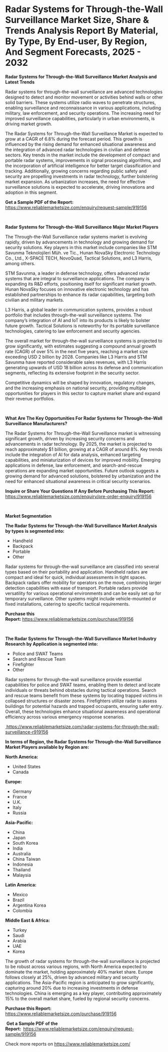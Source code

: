 <p><h1>Radar Systems for Through-the-Wall Surveillance Market Size, Share & Trends Analysis Report By Material, By Type, By End-user, By Region, And Segment Forecasts, 2025 - 2032</h1></p><p><strong>Radar Systems for Through-the-Wall Surveillance Market Analysis and Latest Trends</strong></p>
<p><p>Radar systems for through-the-wall surveillance are advanced technologies designed to detect and monitor movement or activities behind walls or other solid barriers. These systems utilize radio waves to penetrate structures, enabling surveillance and reconnaissance in various applications, including military, law enforcement, and security operations. The increasing need for improved surveillance capabilities, particularly in urban environments, is driving market growth.</p><p>The Radar Systems for Through-the-Wall Surveillance Market is expected to grow at a CAGR of 6.8% during the forecast period. This growth is influenced by the rising demand for enhanced situational awareness and the integration of advanced radar technologies in civilian and defense sectors. Key trends in the market include the development of compact and portable radar systems, improvements in signal processing algorithms, and the incorporation of artificial intelligence for better target classification and tracking. Additionally, growing concerns regarding public safety and security are propelling investments in radar technology, further bolstering market expansion. As urbanization increases, the need for effective surveillance solutions is expected to accelerate, driving innovations and adoption in this segment.</p></p>
<p><strong>Get a Sample PDF of the Report:&nbsp;</strong> <a href="https://www.reliablemarketsize.com/enquiry/request-sample/919156?utm_campaign=2457&utm_medium=2&utm_source=Github&utm_content=ia&utm_term=11032025&utm_id=radar-systems-for-through-the-wall-surveillance">https://www.reliablemarketsize.com/enquiry/request-sample/919156</a></p>
<p>&nbsp;</p>
<p><strong>Radar Systems for Through-the-Wall Surveillance Major Market Players</strong></p>
<p><p>The Through-the-Wall Surveillance radar systems market is evolving rapidly, driven by advancements in technology and growing demand for security solutions. Key players in this market include companies like STM Savunma Teknolojileri Müh. ve Tic., Hunan NovaSky Electronic Technology Co., Ltd., X-SPACE TECH, NovoQuad, Tactical Solutions, and L3 Harris, among others.</p><p>STM Savunma, a leader in defense technology, offers advanced radar systems that are integral to surveillance applications. The company is expanding its R&D efforts, positioning itself for significant market growth. Hunan NovaSky focuses on innovative electronic technology and has established partnerships to enhance its radar capabilities, targeting both civilian and military markets.</p><p>L3 Harris, a global leader in communication systems, provides a robust portfolio that includes through-the-wall surveillance systems. The company’s integration of AI and IoT into its products is likely to bolster future growth. Tactical Solutions is noteworthy for its portable surveillance technologies, catering to law enforcement and security agencies.</p><p>The overall market for through-the-wall surveillance systems is projected to grow significantly, with estimates suggesting a compound annual growth rate (CAGR) of over 5% in the next five years, reaching a market size exceeding USD 2 billion by 2028. Companies like L3 Harris and STM Savunma have reported considerable sales revenues, with L3 Harris generating upwards of USD 18 billion across its defense and communication segments, reflecting its extensive footprint in the security sector.</p><p>Competitive dynamics will be shaped by innovation, regulatory changes, and the increasing emphasis on national security, providing multiple opportunities for players in this sector to capture market share and expand their revenue portfolios.</p></p>
<p>&nbsp;</p>
<p><strong>What Are The Key Opportunities For Radar Systems for Through-the-Wall Surveillance Manufacturers?</strong></p>
<p><p>The Radar Systems for Through-the-Wall Surveillance market is witnessing significant growth, driven by increasing security concerns and advancements in radar technology. By 2025, the market is projected to reach approximately $1 billion, growing at a CAGR of around 8%. Key trends include the integration of AI for data analysis, enhanced targeting capabilities, and miniaturization of devices for improved mobility. Emerging applications in defense, law enforcement, and search-and-rescue operations are expanding market opportunities. Future outlook suggests a growing demand for advanced solutions, bolstered by urbanization and the need for enhanced situational awareness in critical security scenarios.</p></p>
<p><strong>Inquire or Share Your Questions If Any Before Purchasing This Report:</strong> <a href="https://www.reliablemarketsize.com/enquiry/pre-order-enquiry/919156?utm_campaign=2457&utm_medium=2&utm_source=Github&utm_content=ia&utm_term=11032025&utm_id=radar-systems-for-through-the-wall-surveillance">https://www.reliablemarketsize.com/enquiry/pre-order-enquiry/919156</a></p>
<p>&nbsp;</p>
<p><strong>Market Segmentation</strong></p>
<p><strong>The Radar Systems for Through-the-Wall Surveillance Market Analysis by types is segmented into:</strong></p>
<p><ul><li>Handheld</li><li>Backpack</li><li>Portable</li><li>Other</li></ul></p>
<p><p>Radar systems for through-the-wall surveillance are classified into several types based on their portability and application. Handheld radars are compact and ideal for quick, individual assessments in tight spaces. Backpack radars offer mobility for operators on the move, combining larger detection capabilities with ease of transport. Portable radars provide versatility for various operational environments and can be easily set up for temporary surveillance. Other systems might include vehicle-mounted or fixed installations, catering to specific tactical requirements.</p></p>
<p><strong>Purchase this Report:&nbsp;</strong><a href="https://www.reliablemarketsize.com/purchase/919156?utm_campaign=2457&utm_medium=2&utm_source=Github&utm_content=ia&utm_term=11032025&utm_id=radar-systems-for-through-the-wall-surveillance">https://www.reliablemarketsize.com/purchase/919156</a></p>
<p>&nbsp;</p>
<p><strong>The Radar Systems for Through-the-Wall Surveillance Market Industry Research by Application is segmented into:</strong></p>
<p><ul><li>Police and SWAT Teams</li><li>Search and Rescue Team</li><li>Firefighter</li><li>Other</li></ul></p>
<p><p>Radar systems for through-the-wall surveillance provide essential capabilities for police and SWAT teams, enabling them to detect and locate individuals or threats behind obstacles during tactical operations. Search and rescue teams benefit from these systems by locating trapped victims in collapsed structures or disaster zones. Firefighters utilize radar to assess buildings for potential hazards and trapped occupants, ensuring safer entry. Overall, these technologies enhance situational awareness and operational efficiency across various emergency response scenarios.</p></p>
<p><a href="https://www.reliablemarketsize.com/radar-systems-for-through-the-wall-surveillance-r919156?utm_campaign=2457&utm_medium=2&utm_source=Github&utm_content=ia&utm_term=11032025&utm_id=radar-systems-for-through-the-wall-surveillance">&nbsp;https://www.reliablemarketsize.com/radar-systems-for-through-the-wall-surveillance-r919156</a></p>
<p><strong>In terms of Region, the Radar Systems for Through-the-Wall Surveillance Market Players available by Region are:</strong></p>
<p>
    <p> <strong> North America: </strong>
        <ul>
            <li>United States</li>
            <li>Canada</li>
        </ul>
        </p> 
    <p> <strong> Europe: </strong>
        <ul>
            <li>Germany</li>
            <li>France</li>
            <li>U.K.</li>
            <li>Italy</li>
            <li>Russia</li>
        </ul>
        </p> 
    <p> <strong> Asia-Pacific: </strong>
        <ul>
            <li>China</li>
            <li>Japan</li>
            <li>South Korea</li>
            <li>India</li>
            <li>Australia</li>
            <li>China Taiwan</li>
            <li>Indonesia</li>
            <li>Thailand</li>
            <li>Malaysia</li>
        </ul>
        </p> 
    <p> <strong> Latin America: </strong>
        <ul>
            <li>Mexico</li>
            <li>Brazil</li>
            <li>Argentina Korea</li>
            <li>Colombia</li>
        </ul>
        </p> 
    <p> <strong> Middle East & Africa: </strong>
        <ul>
            <li>Turkey</li>
            <li>Saudi</li>
            <li>Arabia</li>
            <li>UAE</li>
            <li>Korea</li>
        </ul>
    </p>
    </p>
<p><p>The growth of radar systems for through-the-wall surveillance is projected to be robust across various regions, with North America expected to dominate the market, holding approximately 40% market share. Europe follows closely at 25%, driven by advanced military and security applications. The Asia-Pacific region is anticipated to grow significantly, capturing around 20% due to increasing investments in defense technologies. China is emerging as a key player, contributing approximately 15% to the overall market share, fueled by regional security concerns.</p></p>
<p><strong>Purchase this Report: </strong><a href="https://www.reliablemarketsize.com/purchase/919156?utm_campaign=2457&utm_medium=2&utm_source=Github&utm_content=ia&utm_term=11032025&utm_id=radar-systems-for-through-the-wall-surveillance">https://www.reliablemarketsize.com/purchase/919156</a></p>
<p>&nbsp;<strong>Get a Sample PDF of the Report:&nbsp;&nbsp;</strong><a href="https://www.reliablemarketsize.com/enquiry/request-sample/919156?utm_campaign=2457&utm_medium=2&utm_source=Github&utm_content=ia&utm_term=11032025&utm_id=radar-systems-for-through-the-wall-surveillance">https://www.reliablemarketsize.com/enquiry/request-sample/919156</a></p>
<p><strong></strong></p>
<p>Check more reports on <a href="https://www.reliablemarketsize.com/?utm_campaign=2457&utm_medium=2&utm_source=Github&utm_content=ia&utm_term=11032025&utm_id=radar-systems-for-through-the-wall-surveillance">https://www.reliablemarketsize.com/</a></p>